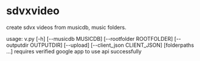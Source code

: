 # sdvxvideo
create sdvx videos from musicdb, music folders.

usage: v.py [-h] [--musicdb MUSICDB] [--rootfolder ROOTFOLDER] [--outputdir OUTPUTDIR] [--upload]
            [--client_json CLIENT_JSON]
            [folderpaths ...]
requires verified google app to use api successfully
